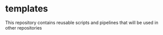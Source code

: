 # templates
This repository contains reusable scripts and pipelines that will be used in other repositories
